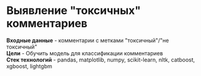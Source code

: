 # Выявление "токсичных" комментариев
**Входные данные** - комментарии с метками "токсичный"/"не токсичный"<br>
**Цели** - Обучить модель для классификации комментариев<br>
**Стек технологий** - pandas, matplotlib, numpy, scikit-learn, nltk, catboost, xgboost, lightgbm
